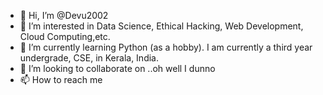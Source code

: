 - 👋 Hi, I’m @Devu2002
- 👀 I’m interested in Data Science, Ethical Hacking, Web Development, Cloud Computing,etc.
- 🌱 I’m currently learning Python (as a hobby). I am currently a third year undergrade, CSE, in Kerala, India.
- 💞️ I’m looking to collaborate on ..oh well I dunno
- 📫 How to reach me  

<!---
Devu2002/Devu2002 is a ✨ special ✨ repository because its `README.md` (this file) appears on your GitHub profile.
You can click the Preview link to take a look at your changes.
--->
